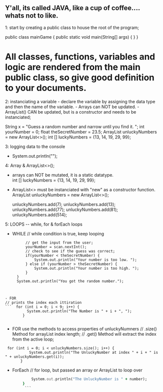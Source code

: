 ## Y'all, its called JAVA, like a cup of coffee.... whats not to like. 

1: start by creating a public class to house the root of the program;
  
  public class mainGame {
  public static void main(String[] args) {
  }
 } 
 
 # All classes, functions, variables and logic are rendered from the main public class, so give good definition to your documents.
 
 2: instanciating a variable 
    - declare the variable by assigning the data type and then the name of the variable.
    - Arrays can NOT be updated. 
    - ArrayList() CAN be updated, but is a constructor and needs to be instanciated; 
    
    
  String x = "Guess a random number and narrow until you find it. ";
  int yourNumber = 0;
  float theSecretNumber = 23.5;
  ArrayList<Integer> unluckyNumbers = new ArrayList<>();
  int [] luckyNumbers = {13, 14, 19, 29, 99};
  
 3: logging data to the console
  - System.out.println("");
  
 4: Array & ArrayList<>();
   - arrays can NOT be mutated, it is a static datatype.  
  int [] luckyNumbers = {13, 14, 19, 29, 99};
  
   - ArrayList<> must be instanciated with "new" as a constructor function.
  ArrayList<Integer> unluckyNumbers = new ArrayList<>();

        unluckyNumbers.add(7);
        unluckyNumbers.add(13);
        unluckyNumbers.add(77);
        unluckyNumbers.add(81);
        unluckyNumbers.add(514);
  
 5: LOOPS -- while, for & forEach loops
  - WHILE 
// while condition is true, keep looping 
      ```  while(theSecretNumber != yourNumber) {
            // get the input from the user;
            yourNumber = scan.nextInt();
            // check to see if the guess was correct;
            if(yourNumber < theSecretNumber) {
                System.out.println("Your number is too low. ");
            } else if (yourNumber > theSecretNumber) {
                System.out.println("Your number is too high. ");
            }
        }
        System.out.println("You got the random number.");
  ```
  
  
  - FOR
// prints the index each ittiration
  ```  for (int i = 0; i < 9; i++) {
            System.out.println("The Number is " + i + ", ");
          }
                            
  ```   
                             
                             
  - FOR
    use the methods to access properties of unluckyNumners
    // .size() Method for arrayList index length;
  //  .get() Method will extract the index from the active loop;
                             
                             
 ```                                                    
  for (int i = 0; i < unluckyNumbers.size(); i++) {
            System.out.println("The UnluckyNumber at index " + i + " is " + unluckyNumbers.get(i));
        }
```
        
  
  
  - ForEach 
// for loop, but passed an array or ArrayList to loop over
```     for (int number : unluckyNumbers) {
            System.out.println("The UnluckyNumber is " + number);
        }
         ```                 
                          
                          
                          
  
